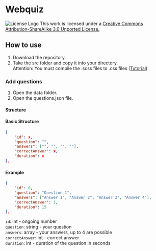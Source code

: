 # Webquiz

![License Logo](https://i.creativecommons.org/l/by-sa/3.0/88x31.png)
This work is licensed under a [Creative Commons Attribution-ShareAlike 3.0 Unported License.](https://creativecommons.org/choose/results-one?license_code=by-sa&jurisdiction=&version=3.0&lang=en)

## How to use

1. Download the repository.
2. Take the src folder and copy it into your directory. <br>
Attention: You must compile the .scss files to .css files ([Tutorial](https://mishkaorakzai.medium.com/how-to-add-and-compile-scss-to-run-automatically-in-the-background-on-an-existing-node-js-project-f0172141ae47))

### Add questions

1. Open the data folder.
2. Open the questions.json file.

#### Structure

#### Basic Structure

```json
{
    "id": x,
    "question": "",
    "answers": ["", "", "", ""],
    "correctAnswer": x,
    "duration": x
},
```

#### Example

```json
{
    "id": 0,
    "question": "Question 1",
    "answers": ["Answer 1", "Answer 2", "Answer 3", "Answer 4"],
    "correctAnswer": 1,
    "duration": 15
},
```

`id`: int - ongoing number <br>
`question`: string - your question <br>
`answers`: array - your answers, up to 4 are possible <br>
`correctAnswer`: int - correct answer <br>
`duration`: int - duration of the question in seconds
